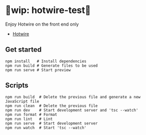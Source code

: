 # 🧪wip: hotwire-test🧪

Enjoy Hotwire on the front end only

- [Hotwire](https://hotwired.dev/)

## Get started

```
npm install   # Install dependencies
npm run build # Generate files to be used
npm run serve # Start preview
```

## Scripts

```
npm run build  # Delete the previous file and generate a new JavaScript file
npm run clean  # Delete the previous file
npm run dev    # Start development server and 'tsc --watch'
npm run format # Format 
npm run lint   # Lint
npm run serve  # Start development server
npm run watch  # Start 'tsc --watch'
```
